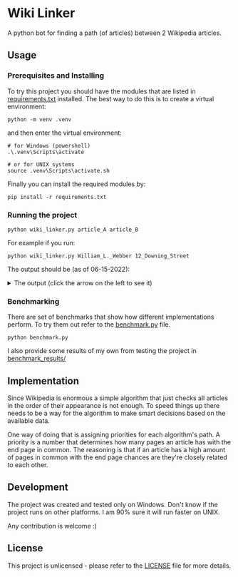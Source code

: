 # Wiki Linker

A python bot for finding a path (of articles) between 2 Wikipedia articles.

## Usage

### Prerequisites and Installing
To try this project you should have the modules that are listed in [requirements.txt](requirements.txt) installed. The best way to do this is to create a virtual environment:

```
python -m venv .venv
```

and then enter the virtual environment:

```
# for Windows (powershell)
.\.venv\Scripts\activate

# or for UNIX systems
source .venv\Scripts\activate.sh
```

Finally you can install the required modules by:

```
pip install -r requirements.txt
```

### Running the project

```
python wiki_linker.py article_A article_B
```

For example if you run:
```
python wiki_linker.py William_L._Webber 12_Downing_Street
```

The output should be (as of 06-15-2022):
<details> 
  <summary>The output (click the arrow on the left to see it)</summary>
    The ladder is:<br>
    William_L._Webber<br>
    1876_Michigan_gubernatorial_election<br>
    1835_Michigan_gubernatorial_election<br>
    John_Biddle_(Michigan_politician)<br>
    Aaron_T._Bliss<br>
    51st_United_States_Congress<br>
    100th_United_States_Congress<br>
    1987_in_the_United_States<br>
    03_Greedo<br>
    Blink-182<br>
    2008_South_Carolina_Learjet_60_crash<br>
    BBC<br>
    2014_Scottish_independence_referendum<br>
    Deputy_Prime_Minister_of_the_United_Kingdom<br>
    12_Downing_Street<br><br>
    The number of unique articles found is: 36455
</details>  


### Benchmarking

There are set of benchmarks that show how different implementations perform. To try them out refer to the [benchmark.py](benchmark.py) file.

```
python benchmark.py
```

I also provide some results of my own from testing the project in [benchmark_results/](benchmark_results/)

## Implementation

Since Wikipedia is enormous a simple algorithm that just checks all articles in the order of their appearance is not enough. To speed things up there needs to be a way for the algorithm to make smart decisions based on the available data.

One way of doing that is assigning priorities for each algorithm's path. A priority is a number that determines how many pages an article has with the end page in common. The reasoning is that if an article has a high amount of pages in common with the end page chances are they're closely related to each other.

## Development

The project was created and tested only on Windows. Don't know if the project runs on other platforms. I am 90% sure it will run faster on UNIX.

Any contribution is welcome :)

## License

This project is unlicensed - please refer to the [LICENSE](LICENSE) file for more details.

